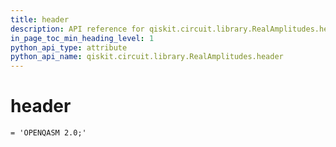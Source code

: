 ```yaml
---
title: header
description: API reference for qiskit.circuit.library.RealAmplitudes.header
in_page_toc_min_heading_level: 1
python_api_type: attribute
python_api_name: qiskit.circuit.library.RealAmplitudes.header
---
```


# header

<span id="qiskit.circuit.library.RealAmplitudes.header" />

`= 'OPENQASM 2.0;'`

